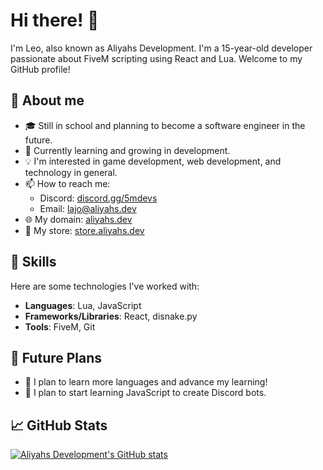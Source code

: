 # Hi there! 👋

I'm Leo, also known as Aliyahs Development. I'm a 15-year-old developer passionate about FiveM scripting using React and Lua. Welcome to my GitHub profile!

## 📝 About me

- 🎓 Still in school and planning to become a software engineer in the future.
- 🌱 Currently learning and growing in development.
- 💡 I'm interested in game development, web development, and technology in general.
- 📫 How to reach me: 
  - Discord: [discord.gg/5mdevs](https://discord.gg/5mdevs)
  - Email: [lajo@aliyahs.dev](mailto:lajo@aliyahs.dev)
- 🌐 My domain: [aliyahs.dev](https://aliyahs.dev)
- 🏪 My store: [store.aliyahs.dev](https://store.aliyahs.dev)

## 🚀 Skills

Here are some technologies I've worked with:

- **Languages**: Lua, JavaScript
- **Frameworks/Libraries**: React, disnake.py
- **Tools**: FiveM, Git

## 🌟 Future Plans
- 🔨 I plan to learn more languages and advance my learning!
- 🤖 I plan to start learning JavaScript to create Discord bots.

## 📈 GitHub Stats

[![Aliyahs Development's GitHub stats](https://github-readme-stats.vercel.app/api?username=AliyahsDevelopment&show_icons=true&theme=radical)](https://github.com/AliyahsDevelopment/github-readme-stats)
